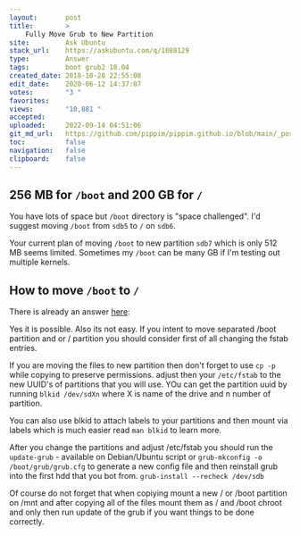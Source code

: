 ```yaml
---
layout:       post
title:        >
    Fully Move Grub to New Partition
site:         Ask Ubuntu
stack_url:    https://askubuntu.com/q/1088129
type:         Answer
tags:         boot grub2 18.04
created_date: 2018-10-28 22:55:08
edit_date:    2020-06-12 14:37:07
votes:        "3 "
favorites:    
views:        "10,881 "
accepted:     
uploaded:     2022-09-14 04:51:06
git_md_url:   https://github.com/pippim/pippim.github.io/blob/main/_posts/2018/2018-10-28-Fully-Move-Grub-to-New-Partition.md
toc:          false
navigation:   false
clipboard:    false
---
```


## 256 MB for `/boot` and 200 GB for `/`

You have lots of space but `/boot` directory is "space challenged". I'd suggest moving `/boot` from `sdb5` to `/` on `sdb6`.

Your current plan of moving `/boot` to new partition `sdb7` which is only 512 MB seems limited. Sometimes my `/boot` can be many GB if I'm testing out multiple kernels.

## How to move `/boot` to `/`

There is already an answer [here][1]:

Yes it is possible. Also its not easy. If you intent to move separated /boot partition and or / partition you should consider first of all changing the fstab entries. 

If you are moving the files to new partition then don't forget to use `cp -p` while copying to preserve permissions. adjust then your `/etc/fstab` to the new UUID's of partitions that you will use. YOu can get the partition uuid by running `blkid /dev/sdXn` where X is name of the drive and n number of partition. 

You can also use blkid to attach labels to your partitions and then mount via labels which is much easier read `man blkid` to learn more.

After you change the partitions and adjust /etc/fstab you should run the `update-grub` - available on Debian/Ubuntu script or `grub-mkconfig -o /boot/grub/grub.cfg` to generate a new config file and then reinstall grub into the first hdd that you bot from. `grub-install --recheck /dev/sdb`

Of course do not forget that when copiying mount a new / or /boot partition on /mnt and after copying all of the files mount them as / and /boot chroot and only then run update of the grub if you want things to be done correctly. 

  [1]: https://unix.stackexchange.com/a/385713/200094
